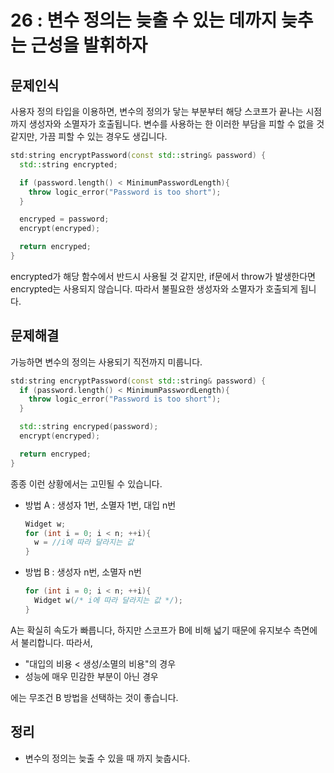 # 26 : 변수 정의는 늦출 수 있는 데까지 늦추는 근성을 발휘하자

## 문제인식

사용자 정의 타입을 이용하면, 변수의 정의가 닿는 부분부터 해당 스코프가 끝나는 시점까지 생성자와 소멸자가 호출됩니다.
변수를 사용하는 한 이러한 부담을 피할 수 없을 것 같지만, 가끔 피할 수 있는 경우도 생깁니다.

```c++
std:string encryptPassword(const std::string& password) {
  std::string encrypted;

  if (password.length() < MinimumPasswordLength){
    throw logic_error("Password is too short");
  }

  encryped = password;
  encrypt(encryped);

  return encryped;
}
```

encrypted가 해당 함수에서 반드시 사용될 것 같지만, if문에서 throw가 발생한다면 encrypted는 사용되지 않습니다.
따라서 불필요한 생성자와 소멸자가 호출되게 됩니다.

## 문제해결

가능하면 변수의 정의는 사용되기 직전까지 미룹니다.

```c++
std:string encryptPassword(const std::string& password) {
  if (password.length() < MinimumPasswordLength){
    throw logic_error("Password is too short");
  }

  std::string encryped(password);
  encrypt(encryped);

  return encryped;
}
```

종종 이런 상황에서는 고민될 수 있습니다.

- 방법 A : 생성자 1번, 소멸자 1번, 대입 n번

  ```c++
  Widget w;
  for (int i = 0; i < n; ++i){
    w = //i에 따라 달라지는 값
  }
  ```

- 방법 B : 생성자 n번, 소멸자 n번

  ```c++
  for (int i = 0; i < n; ++i){
    Widget w(/* i에 따라 달라지는 값 */);
  }
  ```

A는 확실히 속도가 빠릅니다, 하지만 스코프가 B에 비해 넓기 때문에 유지보수 측면에서 불리합니다.
따라서,

- "대입의 비용 < 생성/소멸의 비용"의 경우
- 성능에 매우 민감한 부분이 아닌 경우

에는 무조건 B 방법을 선택하는 것이 좋습니다.

## 정리

- 변수의 정의는 늦출 수 있을 때 까지 늦춥시다.
